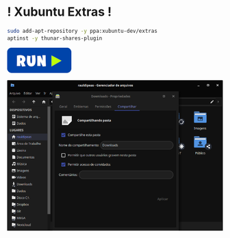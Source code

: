 # **!** Xubuntu Extras **!**
```bash
sudo add-apt-repository -y ppa:xubuntu-dev/extras
aptinst -y thunar-shares-plugin
```
[![bashrun](../images/bashrun.png)](br:xubuntu-extras)

![thunar-share](../images/thunar-share.png)